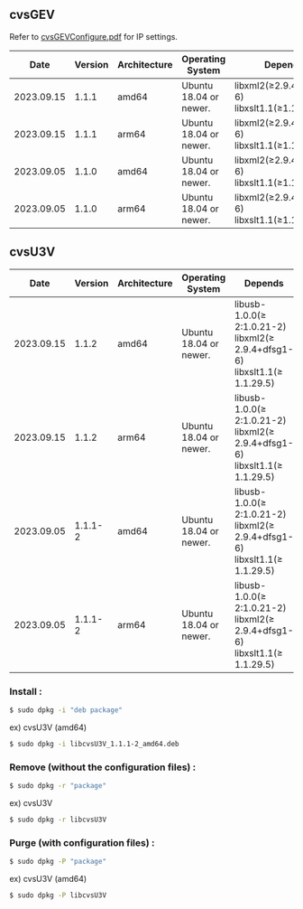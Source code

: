 ## cvsGEV

Refer to [cvsGEVConfigure.pdf](https://github.com/CREVIS/Camera/blob/master/Linux/cvsGEVConfigure.pdf) for IP settings.

| Date | Version | Architecture | Operating System | Depends | Change Log | Link |
| --- | --- | --- | --------- | --- | --- | --- |
| 2023.09.15 | 1.1.1 | amd64 | Ubuntu 18.04 or newer.| libxml2(≥2.9.4+dfsg1-6)<br>libxslt1.1(≥1.1.29.5)<br>|Modified for Python.|[Download](https://github.com/CREVIS/Camera/raw/master/Linux/deb%20Package/libcvsGEV_1.1.1_amd64.deb)|
| 2023.09.15 | 1.1.1 | arm64 | Ubuntu 18.04 or newer.| libxml2(≥2.9.4+dfsg1-6)<br>libxslt1.1(≥1.1.29.5)<br>|Modified for Python.|[Download](https://github.com/CREVIS/Camera/raw/master/Linux/deb%20Package/libcvsGEV_1.1.1_arm64.deb)|
| 2023.09.05 | 1.1.0 | amd64 | Ubuntu 18.04 or newer.| libxml2(≥2.9.4+dfsg1-6)<br>libxslt1.1(≥1.1.29.5)<br>|First Release|[Download](https://github.com/CREVIS/Camera/raw/master/Linux/deb%20Package/libcvsGEV_1.1.0_amd64.deb)|
| 2023.09.05 | 1.1.0 | arm64 | Ubuntu 18.04 or newer.| libxml2(≥2.9.4+dfsg1-6)<br>libxslt1.1(≥1.1.29.5)<br>|First Release|[Download](https://github.com/CREVIS/Camera/raw/master/Linux/deb%20Package/libcvsGEV_1.1.0_arm64.deb)|

## cvsU3V

| Date | Version | Architecture | Operating System | Depends | Change Log | Link |
| --- | --- | --- | --------- | --- | --- | --- |
| 2023.09.15 | 1.1.2 | amd64 | Ubuntu 18.04 or newer.| libusb-1.0.0(≥ 2:1.0.21-2)<br>libxml2(≥ 2.9.4+dfsg1-6)<br>libxslt1.1(≥ 1.1.29.5)<br>|Modified for Python.|[Download](https://github.com/CREVIS/Camera/raw/master/Linux/deb%20Package/libcvsU3V_1.1.2_amd64.deb)|
| 2023.09.15 | 1.1.2 | arm64 | Ubuntu 18.04 or newer.| libusb-1.0.0(≥ 2:1.0.21-2)<br>libxml2(≥ 2.9.4+dfsg1-6)<br>libxslt1.1(≥ 1.1.29.5)<br>|Modified for Python.|[Download](https://github.com/CREVIS/Camera/raw/master/Linux/deb%20Package/libcvsU3V_1.1.2_arm64.deb)|
| 2023.09.05 | 1.1.1-2 | amd64 | Ubuntu 18.04 or newer.| libusb-1.0.0(≥ 2:1.0.21-2)<br>libxml2(≥ 2.9.4+dfsg1-6)<br>libxslt1.1(≥ 1.1.29.5)<br>|First Release|[Download](https://github.com/CREVIS/Camera/raw/master/Linux/deb%20Package/libcvsU3V_1.1.1-2_amd64.deb)|
| 2023.09.05 | 1.1.1-2 | arm64 | Ubuntu 18.04 or newer.| libusb-1.0.0(≥ 2:1.0.21-2)<br>libxml2(≥ 2.9.4+dfsg1-6)<br>libxslt1.1(≥ 1.1.29.5)<br>|First Release|[Download](https://github.com/CREVIS/Camera/raw/master/Linux/deb%20Package/libcvsU3V_1.1.1-2_arm64.deb)|

### Install :
```sh
$ sudo dpkg -i "deb package"
```

ex) cvsU3V (amd64)
```sh
$ sudo dpkg -i libcvsU3V_1.1.1-2_amd64.deb
```

### Remove (without the configuration files) :
```sh
$ sudo dpkg -r "package"
```
ex) cvsU3V
```sh
$ sudo dpkg -r libcvsU3V
```

### Purge (with configuration files) :
```sh
$ sudo dpkg -P "package"
```
ex) cvsU3V (amd64)
```sh
$ sudo dpkg -P libcvsU3V
```


